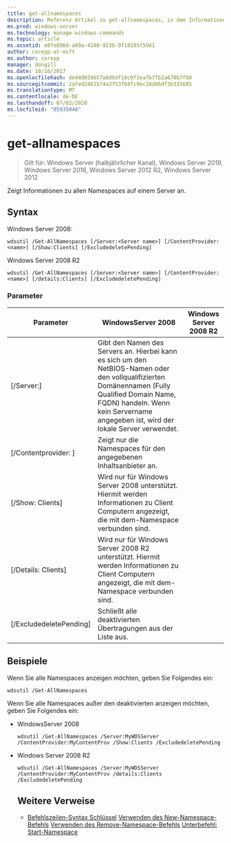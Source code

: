 ```yaml
---
title: get-allnamespaces
description: Referenz Artikel zu get-allnamespaces, in dem Informationen zu allen Namespaces auf einem Server angezeigt werden.
ms.prod: windows-server
ms.technology: manage-windows-commands
ms.topic: article
ms.assetid: e8fe896d-a69a-4180-923b-9f18185f5941
author: coreyp-at-msft
ms.author: coreyp
manager: dongill
ms.date: 10/16/2017
ms.openlocfilehash: de44d659657a8d6df10c0f2ea7b7fb2a670b7f88
ms.sourcegitcommit: 2afed2461574a3f53f84fc9ec28d86df3b335685
ms.translationtype: MT
ms.contentlocale: de-DE
ms.lasthandoff: 07/02/2020
ms.locfileid: "85935048"
---
```

# <a name="get-allnamespaces"></a>get-allnamespaces

> Gilt für: Windows Server (halbjährlicher Kanal), Windows Server 2019, Windows Server 2016, Windows Server 2012 R2, Windows Server 2012

Zeigt Informationen zu allen Namespaces auf einem Server an.

## <a name="syntax"></a>Syntax
Windows Server 2008:
```
wdsutil /Get-AllNamespaces [/Server:<Server name>] [/ContentProvider:<name>] [/Show:Clients] [/ExcludedeletePending]
```
Windows Server 2008 R2
```
wdsutil /Get-AllNamespaces [/Server:<Server name>] [/ContentProvider:<name>] [/details:Clients] [/ExcludedeletePending]
```
### <a name="parameters"></a>Parameter

|         Parameter         |                                                                               WindowsServer 2008                                                                               | Windows Server 2008 R2 |
|---------------------------|---------------------------------------------------------------------------------------------------------------------------------------------------------------------------------|------------------------|
|  [/Server:<Server name>]  | Gibt den Namen des Servers an. Hierbei kann es sich um den NetBIOS-Namen oder den vollqualifizierten Domänennamen (Fully Qualified Domain Name, FQDN) handeln. Wenn kein Servername angegeben ist, wird der lokale Server verwendet. |                        |
| [/Contentprovider: <name> ] |                                                        Zeigt nur die Namespaces für den angegebenen Inhaltsanbieter an.                                                         |                        |
|      [/Show: Clients]      |                            Wird nur für Windows Server 2008 unterstützt. Hiermit werden Informationen zu Client Computern angezeigt, die mit dem-Namespace verbunden sind.                             |                        |
|    [/Details: Clients]     |                           Wird nur für Windows Server 2008 R2 unterstützt. Hiermit werden Informationen zu Client Computern angezeigt, die mit dem-Namespace verbunden sind.                           |                        |
|  [/ExcludedeletePending]  |                                                              Schließt alle deaktivierten Übertragungen aus der Liste aus.                                                              |                        |

## <a name="examples"></a>Beispiele
Wenn Sie alle Namespaces anzeigen möchten, geben Sie Folgendes ein:
```
wdsutil /Get-AllNamespaces
```
Wenn Sie alle Namespaces außer den deaktivierten anzeigen möchten, geben Sie Folgendes ein:
- WindowsServer 2008
  ```
  wdsutil /Get-AllNamespaces /Server:MyWDSServer /ContentProvider:MyContentProv /Show:Clients /ExcludedeletePending
  ```
- Windows Server 2008 R2
  ```
  wdsutil /Get-AllNamespaces /Server:MyWDSServer /ContentProvider:MyContentProv /details:Clients /ExcludedeletePending
  ```
  ## <a name="additional-references"></a>Weitere Verweise
  - [Befehlszeilen-Syntax Schlüssel](command-line-syntax-key.md) 
   [Verwenden des New-Namespace-Befehls](using-the-new-namespace-command.md) 
   [Verwenden des Remove-Namespace-Befehls](using-the-remove-namespace-command.md) 
   [Unterbefehl: Start-Namespace](subcommand-start-namespace.md)
